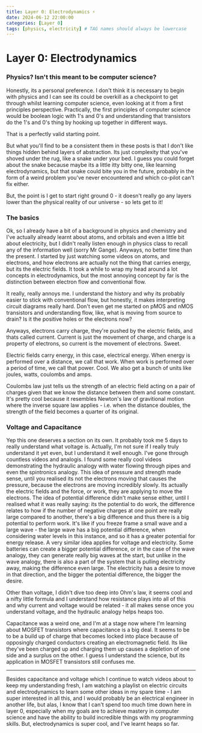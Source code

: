```yaml
---
title: Layer 0: Electrodynamics ⚡
date: 2024-06-12 22:00:00
categories: [Layer 0]
tags: [physics, electricity] # TAG names should always be lowercase
---
```


# Layer 0: Electrodynamics

### Physics? Isn't this meant to be computer science?

Honestly, its a personal preference. I don't think it is necessary to begin with physics and I can see its could be overkill as a checkpoint to get through whilst learning computer science, even looking at it from a first principles perspective. Practically, the first principles of computer science would be boolean logic with 1's and 0's and understanding that transistors do the 1's and 0's thing by hooking up together in different ways.

That is a perfectly valid starting point.

But what you'll find to be a consistent them in these posts is that I don't like things hidden behind layers of abstraction. Its just complexity that you've shoved under the rug, like a snake under your bed. I guess you could forget about the snake because maybe its a little itty bitty one, like learning electrodynamics, but that snake could bite you in the future, probably in the form of a weird problem you've never encountered and which co-pilot can't fix either.

But, the point is I get to start right ground 0 - it doesn't really go any layers lower than the physical reality of our universe - so lets get to it!

### The basics

Ok, so I already have a bit of a background in physics and chemistry and I've actually already learnt about atoms, and orbitals and even a little bit about electricity, but I didn't really listen enough in physics class to recall any of the information well (sorry Mr Gange). Anyways, no better time than the present. I started by just watching some videos on atoms, and electrons, and how electrons are actually not the thing that carries energy, but its the electric fields. It took a while to wrap my head around a lot concepts in electrodynamics, but the most annoying concept by far is the distinction between electron flow and conventional flow.

It really, really annoys me. I understand the history and why its probably easier to stick with conventional flow, but honestly, it makes interpreting circuit diagrams really hard. Don't even get me started on pMOS and nMOS transistors and understanding flow, like, what is moving from source to drain? Is it the positive holes or the electrons now?

Anyways, electrons carry charge, they're pushed by the electric fields, and thats called current. Current is just the movement of charge, and charge is a property of electrons, so current is the movement of electrons. Sweet.

Electric fields carry energy, in this case, electrical energy. When energy is performed over a distance, we call that work. When work is performed over a period of time, we call that power. Cool. We also get a bunch of units like joules, watts, coulombs and amps.

Coulombs law just tells us the strength of an electric field acting on a pair of charges given that we know the distance between them and some constant. It's pretty cool because it resembles Newton's law of gravitional motion where the inverse square law applies - i.e. when the distance doubles, the strength of the field becomes a quarter of its original.

### Voltage and Capacitance

Yep this one deserves a section on its own. It probably took me 5 days to really understand what voltage is. Actually, I'm not sure if I really truly understand it yet even, but I understand it well enough. I've gone through countless videos and analogis. I found some really cool videos demonstrating the hydraulic analogy with water flowing through pipes and even the spintronics analogy. This idea of pressure and strength made sense, until you realised its not the electrons moving that causes the pressure, because the electrons are moving incredibly slowly. Its actually the electric fields and the force, or work, they are applying to move the electrons. The idea of potential difference didn't make sense either, until I realised what it was really saying: its the potential to do work, the difference relates to how if the number of negative charges at one point are really large compared to another, there's a big difference and thus there is a big potential to perform work. It's like if you freeze frame a small wave and a large wave - the large wave has a big potential difference, when considering water levels in this instance, and so it has a greater potential for energy release. A very similar idea applies for voltage and electricity. Some batteries can create a bigger potential difference, or in the case of the wave analogy, they can generate really big waves at the start, but unlike in the wave analogy, there is also a part of the system that is pulling electricity away, making the difference even large. The electricity has a desire to move in that direction, and the bigger the potential difference, the bigger the desire.

Other than voltage, I didn't dive too deep into Ohm's law, it seems cool and a nifty little formula and I understand how resistance plays into all of this and why current and voltage would be related - it all makes sense once you understand voltage, and the hydraulic analogy helps heaps too.

Capacitance was a weird one, and I'm at a stage now where I'm learning about MOSFET transistors where capacitance is a big deal. It seems to be to be a build up of charge that becomes locked into place because of opposingly charged conductors creating an electromagnetic field. Its like they've been charged up and charging them up causes a depletion of one side and a surplus on the other. I guess I understand the science, but its application in MOSFET transistors still confuses me.

---

Besides capacitance and voltage which I continue to watch videos about to keep my understanding fresh, I am watching a playlist on electric circuits and electrodynamics to learn some other ideas in my spare time - I am super interested in all this, and I would probably be an electrical engineer in another life, but alas, I know that I can't spend too much time down here in layer 0, especially when my goals are to achieve mastery in computer science and have the ability to build incredible things with my programming skills. But, electrodynamics is super cool, and I've learnt heaps so far.
